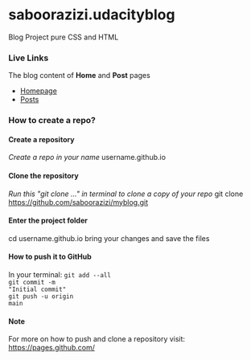 # saboorazizi.udacityblog

Blog Project pure CSS and HTML

### Live Links

The blog content of **Home** and **Post** pages

- [Homepage](https:/https://saboorazizi.github.io/index.html)
- [Posts](https:/https://saboorazizi.github.io/posts.html)

### How to create a repo?

#### Create a repository

_Create a repo in your name_
username.github.io

#### Clone the repository

_Run this "git clone ..." in terminal to clone a copy of your repo_
git clone https://github.com/saboorazizi/myblog.git

#### Enter the project folder

cd username.github.io
bring your changes and save the files

#### How to push it to GitHub

In your terminal:
<code>git add --all</code></br>
<code>git commit -m "Initial commit"</code></br>
<code>git push -u origin main</code></br>

#### Note

For more on how to push and clone a repository visit:
https://pages.github.com/
